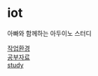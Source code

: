 # iot
아빠와 함께하는 아두이노 스터디

[작업환경](https://www.tinkercad.com)</br>
[공부자료](https://wikidocs.net/30776)</br>
[study](https://github.com/rbdus0715/iot/blob/main/study/study_readme.md)<br>
